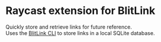 # Raycast extension for BlitLink

Quickly store and retrieve links for future reference.  
Uses the [BlitLink CLI](https://github.com/RobertBolender/go-blitlink) to store links in a local SQLite database.